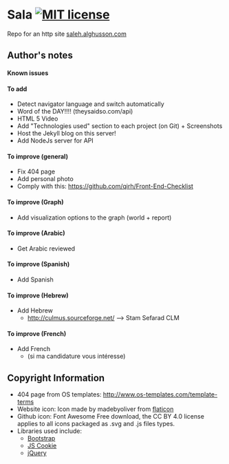 # Sala [![MIT license](https://img.shields.io/badge/license-MIT-lightgrey.svg)](https://raw.githubusercontent.com/qirh/sala/master/LICENSE)
Repo for an http site [saleh.alghusson.com](https://saleh.alghusson.com)


## Author's notes
#### Known issues
#### To add
* Detect navigator language and switch automatically
* Word of the DAY!!!! (theysaidso.com/api)
* HTML 5 Video
* Add "Technologies used" section to each project (on Git) + Screenshots
* Host the Jekyll blog on this server!
* Add NodeJs server for API

#### To improve (general)
* Fix 404 page
* Add personal photo
* Comply with this: https://github.com/qirh/Front-End-Checklist
#### To improve (Graph)
* Add visualization options to the graph (world + report)
#### To improve (Arabic)
* Get Arabic reviewed
#### To improve (Spanish)
* Add Spanish
#### To improve (Hebrew)
* Add Hebrew
    * http://culmus.sourceforge.net/ --> Stam Sefarad CLM
#### To improve (French)
* Add French
    * (si ma candidature vous intéresse)

## Copyright Information
* 404 page from OS templates: http://www.os-templates.com/template-terms
* Website icon: Icon made by madebyoliver from [flaticon](www.flaticon.com)
* Github icon: Font Awesome Free download, the CC BY 4.0 license applies to all icons packaged as .svg and .js files types.
* Libraries used include:
  * [Bootstrap](https://getbootstrap.com/)
  * [JS Cookie](https://github.com/js-cookie/js-cookie)
  * [jQuery](https://jquery.com/)
